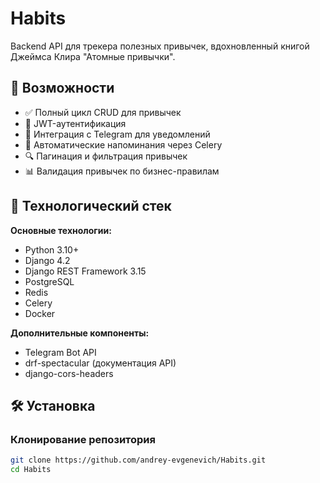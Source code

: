 # Habits
Backend API для трекера полезных привычек, вдохновленный книгой Джеймса Клира "Атомные привычки". 

## 📌 Возможности

- ✅ Полный цикл CRUD для привычек
- 🔐 JWT-аутентификация
- 📱 Интеграция с Telegram для уведомлений
- 📅 Автоматические напоминания через Celery
- 🔍 Пагинация и фильтрация привычек
- 📊 Валидация привычек по бизнес-правилам

## 🚀 Технологический стек

**Основные технологии:**
- Python 3.10+
- Django 4.2
- Django REST Framework 3.15
- PostgreSQL
- Redis
- Celery
- Docker

**Дополнительные компоненты:**
- Telegram Bot API
- drf-spectacular (документация API)
- django-cors-headers

## 🛠 Установка

### Клонирование репозитория
```bash
git clone https://github.com/andrey-evgenevich/Habits.git
cd Habits

